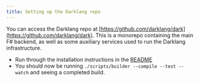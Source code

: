 ```yaml
---
title: Setting up the Darklang repo
---
```


You can access the Darklang repo at
[https://github.com/darklang/dark](https://github.com/darklang/dark). This is a
monorepo containing the main F# backend, as well as some auxiliary services used
to run the Darklang infrastructure.

- Run through the installation instructions in the
  [README](https://github.com/darklang/dark/blob/main/README.md)
- You should now be running `./scripts/builder --compile --test --watch` and
  seeing a completed build.
